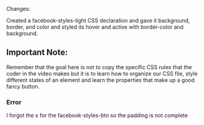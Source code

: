 Changes: 

Created a facebook-styles-light CSS declaration and gave it background, border, and color and styled its hover and active with border-color and background. 

## Important Note:

Remember that the goal here is not to copy the specific CSS rules that the coder in the video makes but it is to learn how to organize our CSS file, style different states of an element and learn the properties that make up a good fancy button. 

### Error

I forgot the x for the facebook-styles-btn so the padding is not complete